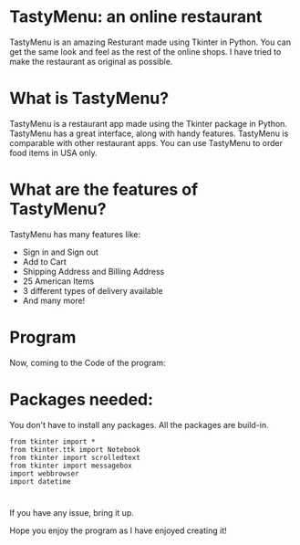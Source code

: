 # TastyMenu: an online restaurant

TastyMenu is an amazing Resturant made using Tkinter in Python. You can get the same look and feel as the rest of the 
online shops. I have tried to make the restaurant as original as possible. 

# What is TastyMenu?

TastyMenu is a restaurant app made using the Tkinter package in Python. TastyMenu has a great interface, along with handy features. 
TastyMenu is comparable with other restaurant apps. You can use TastyMenu to order food items in USA only.

# What are the features of TastyMenu?

TastyMenu has many features like:

- Sign in and Sign out
- Add to Cart
- Shipping Address and Billing Address
- 25 American Items
- 3 different types of delivery available
- And many more!

# Program

Now, coming to the Code of the program:

# Packages needed:

You don't have to install any packages. All the packages are build-in.

```
from tkinter import *
from tkinter.ttk import Notebook
from tkinter import scrolledtext
from tkinter import messagebox
import webbrowser 
import datetime

```

# 

If you have any issue, bring it up.

Hope you enjoy the program as I have enjoyed creating it!

